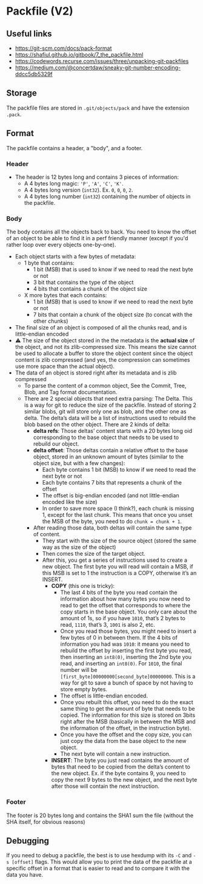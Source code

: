 # Packfile (V2)

## Useful links

- https://git-scm.com/docs/pack-format
- https://shafiul.github.io/gitbook/7_the_packfile.html
- https://codewords.recurse.com/issues/three/unpacking-git-packfiles
- https://medium.com/@concertdaw/sneaky-git-number-encoding-ddcc5db5329f

## Storage

The packfile files are stored in `.git/objects/pack` and have
the extension `.pack`.

## Format

The packfile contains a header, a "body", and a footer.

### Header

- The header is 12 bytes long and contains 3 pieces of information:
  - A 4 bytes long magic: `'P'`, `'A'`, `'C'`, `'K'`.
  - A 4 bytes long version (`int32`). Ex. `0`, `0`, `0`, `2`.
  - A 4 bytes long number (`int32`) containing the number of objects
    in the packfile.

### Body

The body contains all the objects back to back. You need to know the offset
of an object to be able to find it in a perf friendly manner (except if
you'd rather loop over every objects one-by-one).

- Each object starts with a few bytes of metadata:
  - 1 byte that contains:
    - 1 bit (MSB) that is used to know if we need to read the next byte or not
    - 3 bit that contains the type of the object
    - 4 bits that contains a chunk of the object size
  - X more bytes that each contains:
    - 1 bit (MSB) that is used to know if we need to read the next byte or not
    - 7 bits that contain a chunk of the object size (to concat with the
      other chunks)
- The final size of an object is composed of all the chunks read,
  and is little-endian encoded
- ⚠️ The size of the object stored in the the metadata is the **actual size**
  of the object, and not its zlib-compressed size. This means the size cannot
  be used to allocate a buffer to store the object content since the
  object content is zlib compressed (and yes, the compression can sometimes
  use more space than the actual object).
- The data of an object is stored right after its metadata and is zlib
  compressed
  - To parse the content of a common object, See the Commit, Tree, Blob,
    and Tag format documentation.
  - There are 2 special objects that need extra parsing: The Delta. This is
    a way for git to reduce the size of the packfile. Instead of storing 2
    similar blobs, git will store only one as blob, and the other one as
    delta. The delta’s data will be a list of instructions used to rebuild
    the blob based on the other object. There are 2 kinds of delta:
    - **delta refs**: Those deltas’ content starts with a 20 bytes long
      oid corresponding to the base object that needs to be used to rebuild
      our object.
    - **delta offset**: Those deltas contain a relative offset to the base
      object, stored in an unknown amount of bytes (similar to the object size,
      but with a few changes):
      - Each byte contains 1 bit (MSB) to know if we need to read the next
        byte or not
      - Each byte contains 7 bits that represents a chunk of the offset
      - The offset is big-endian encoded (and not little-endian encoded
        like the size)
      - In order to save more space (I think?), each chunk is missing 1,
        except for the last chunk. This means that once you unset the MSB
        of the byte, you need to do `chunk = chunk + 1`.
    - After reading those data, both deltas will contain the same type of
      content.
      - They start with the size of the source object (stored the same way as
        the size of the object)
      - Then comes the size of the target object.
      - After this, you get a series of instructions used to create a new
        object. The first byte you will read will contain a MSB, if this MSB
        is set to 1 the instruction is a COPY, otherwise it’s an INSERT.
        - **COPY** (this one is tricky):
          - The last 4 bits of the byte you read contain the information
            about how many bytes you now need to read to get the offset that
            corresponds to where the copy starts in the base object. You only
            care about the amount of 1s, so if you have `1010`, that’s 2 bytes
            to read, `1110`, that’s 3, `1001` is also 2, etc.
          - Once you read those bytes, you might need to insert a few bytes
            of 0 in between them. If the 4 bits of information you had was
            `1010`: it means you need to rebuild the offset by inserting the
            first byte you read, then inserting an `int8(0)`, inserting the 2nd
            byte you read, and inserting an `int8(0)`. For `1010`, the final
            number will be `[first_byte]00000000[second_byte]00000000`. This
            is a way for git to save a bunch of space by not having to store
            empty bytes.
          - The offset is little-endian encoded.
          - Once you rebuilt this offset, you need to do the exact same
            thing to get the amount of byte that needs to be copied. The
            information for this size is stored on 3bits right after the
            MSB (basically in between the MSB and the information of the
            offset, in the instruction byte).
          - Once you have the offset and the copy size, you can just copy
            the data from the base object to the new object.
          - The next byte will contain a new instruction.
        - **INSERT**:
          The byte you just read contains the amount of bytes that need to be copied from the delta’s content to the new object. Ex. if the byte contains 9, you need to copy the next 9 bytes to the new object, and the next byte after those will contain the next instruction.

### Footer

The footer is 20 bytes long and contains the SHA1 sum the file
(without the SHA itself, for obvious reasons)

## Debugging

If you need to debug a packfile, the best is to use hexdump
with its `-C` and `-s [offset]` flags. This would allow you to print the
data of the packfile at a specific offset in a format that is easier to read
and to compare it with the data you have.
